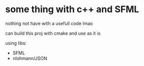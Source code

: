 # some thing with c++ and SFML
nothing not have with a usefull code 
lmao

can build this proj with cmake
and use as it is

using libs:
- SFML
- nlohmann/JSON

```
